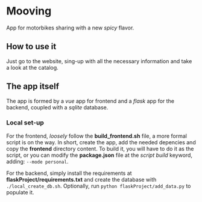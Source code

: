 # Mooving

App for motorbikes sharing with a new _spicy_ flavor.

## How to use it

Just go to the website, sing-up with all the necessary information and take a look at the catalog. 

## The app itself

The app is formed by a _vue_ app for frontend and a _flask_ app for the backend, coupled with a _sqlite_ database.

### Local set-up

For the frontend, _loosely_ follow the **build_frontend.sh** file, a more formal script is on the way. In short, create the app, add the needed depencies and copy the **frontend** directory content. To build it, you will have to do it as the script, or you can modify the **package.json** file at the _script_ _build_ keyword, adding: `--mode personal`.

For the backend, simply install the requirements at **flaskProject/requirements.txt** and create the database with `./local_create_db.sh`. Optionally, run `python flaskProject/add_data.py` to populate it.
